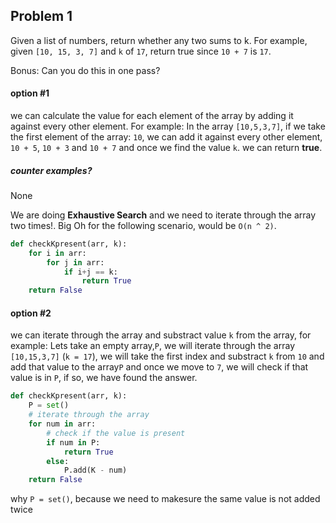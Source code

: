 Problem 1
---------

Given a list of numbers, return whether any two sums to k. For example, given `[10, 15, 3, 7]` and `k` of `17`, return true since `10 + 7` is `17`.

Bonus: Can you do this in one pass?

#### option #1

we can calculate the value for each element of the array by adding it against every other element. For example: In the array `[10,5,3,7]`, if we take the first element of the array: `10`, we can add it against every other element, `10 + 5`, `10 + 3` and `10 + 7` and once we find the value `k`. we can return **true**.

##### counter examples? 

None

We are doing **Exhaustive Search** and we need to iterate through the array two times!. Big Oh for the following scenario, would be `O(n ^ 2)`.

```python
def checkKpresent(arr, k):
	for i in arr:
		for j in arr:
			if i+j == k:
				return True
	return False
```

#### option #2

we can iterate through the array and substract value `k` from the array, for example: Lets take an empty array,`P`, we will iterate through the array `[10,15,3,7]` (`k = 17`), we will take the first index and substract `k` from `10` and add that value to the array`P` and once we move to `7`, we will check if that value is in `P`, if so, we have found the answer.

```python
def checkKpresent(arr, k):
	P = set()
	# iterate through the array
	for num in arr:
		# check if the value is present
		if num in P:
			return True
		else:
			P.add(K - num)
	return False
```

why `P = set()`, because we need to makesure the same value is not added twice
